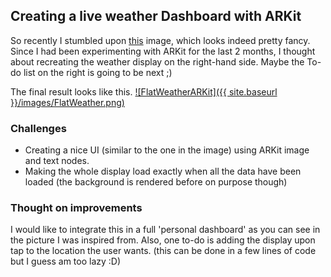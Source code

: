 ## Creating a live weather Dashboard with ARKit

So recently I stumbled upon [this](http://www.augment.com/blog/4-ways-augmented-reality-will-change-everyday-life/) image, which looks indeed pretty fancy. Since I had been experimenting with ARKit 
for the last 2 months, I thought about recreating the weather display on the right-hand side. Maybe the To-do list on 
the right is going to be next ;)

The final result looks like this.
[![FlatWeatherARKit]({{ site.baseurl }}/images/FlatWeather.png)](https://www.youtube.com/watch?v=iuSspC7fXGY "Watch the video")

### Challenges 
* Creating a nice UI (similar to the one in the image) using ARKit image and text nodes.
* Making the whole display load exactly when all the data have been loaded (the background is rendered before on purpose though)

### Thought on improvements
I would like to integrate this in a full 'personal dashboard' as you can see in the picture I was inspired from. Also, one to-do
is adding the display upon tap to the location the user wants. (this can be done in a few lines of code but I guess am too lazy :D)
